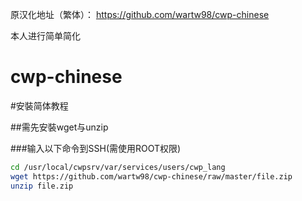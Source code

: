 原汉化地址（繁体）：
https://github.com/wartw98/cwp-chinese

本人进行简单简化

# cwp-chinese  
#安裝简体教程
  
##需先安裝wget与unzip  

###输入以下命令到SSH(需使用ROOT权限)  
  
```Bash
cd /usr/local/cwpsrv/var/services/users/cwp_lang
wget https://github.com/wartw98/cwp-chinese/raw/master/file.zip
unzip file.zip
```
